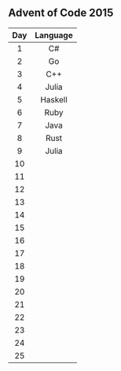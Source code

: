 ## Advent of Code 2015

|  Day | Language |
|:----:|:--------:|
|   1  |    C#    |
|   2  |    Go    |
|   3  |    C++   |
|   4  |  Julia   |
|   5  | Haskell  |
|   6  |   Ruby   |
|   7  |   Java   |
|   8  |   Rust   |
|   9  |  Julia   |
|  10  |          |
|  11  |          |
|  12  |          |
|  13  |          |
|  14  |          |
|  15  |          |
|  16  |          |
|  17  |          |
|  18  |          |
|  19  |          |
|  20  |          |
|  21  |          |
|  22  |          |
|  23  |          |
|  24  |          |
|  25  |          |

